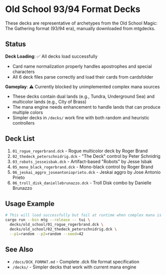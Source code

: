 # Old School 93/94 Format Decks

These decks are representative of archetypes from the Old School Magic: The Gathering format (93/94 era), manually downloaded from mtgdecks.

## Status

**Deck Loading**: ✅ All decks load successfully
- Card name normalization properly handles apostrophes and special characters
- All 6 deck files parse correctly and load their cards from cardsfolder

**Gameplay**: ⚠️ Currently blocked by unimplemented complex mana sources
- These decks contain dual lands (e.g., Tundra, Underground Sea) and multicolor lands (e.g., City of Brass)
- The mana engine needs enhancement to handle lands that can produce multiple colors
- Simpler decks in `/decks/` work fine with both random and heuristic controllers

## Deck List

1. `01_rogue_rogerbrand.dck` - Rogue multicolor deck by Roger Brand
2. `02_thedeck_peterschnidrig.dck` - "The Deck" control by Peter Schnidrig
3. `03_robots_jesseisbak.dck` - Artifact-based "Robots" by Jesse Isbak
4. `05_mono_black_rogerbrand.dck` - Mono-black control by Roger Brand
5. `06_jeskai_aggro_joseantonioprieto.dck` - Jeskai aggro by Jose Antonio Prieto
6. `06_troll_disk_daniellebrunazzo.dck` - Troll Disk combo by Danielle Brunazzo

## Usage Example

```bash
# This will load successfully but fail at runtime when complex mana is encountered:
cargo run --bin mtg --release -- tui \
  decks/old_school/01_rogue_rogerbrand.dck \
  decks/old_school/02_thedeck_peterschnidrig.dck \
  --p1=random --p2=random --seed=42
```

## See Also

- `/docs/DCK_FORMAT.md` - Complete .dck file format specification
- `/decks/` - Simpler decks that work with current mana engine
